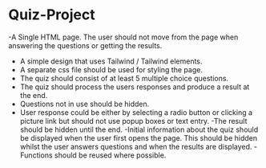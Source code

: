 # Quiz-Project
-A Single HTML page. The user should not move from the page when answering
the questions or getting the results.
- A simple design that uses Tailwind / Tailwind elements.
- A separate css file should be used for styling the page.
- The quiz should consist of at least 5 multiple choice questions.
- The quiz should process the users responses and produce a result at the end.
- Questions not in use should be hidden.
- User response could be either by selecting a radio button or clicking a picture link
but should not use popup boxes or text entry.
-The result should be hidden until the end.
-Initial information about the quiz should be displayed when the user first opens
the page. This should be hidden whilst the user answers questions and when the
results are displayed.
-Functions should be reused where possible.
